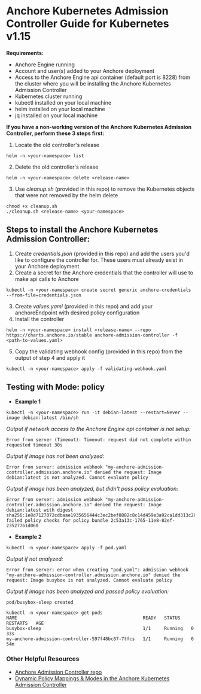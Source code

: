 # Anchore Kubernetes Admission Controller Guide for Kubernetes v1.15

**Requirements:**
- Anchore Engine running
- Account and user(s) added to your Anchore deployment
- Access to the Anchore Engine api container (default port is 8228) from the cluster where you will be installing the Anchore Kubernetes Admission Controller
- Kubernetes cluster running
- kubectl installed on your local machine
- helm installed on your local machine
- jq installed on your local machine

**If you have a non-working version of the Anchore Kubernetes Admission Controller, perform these 3 steps first:**
1. Locate the old controller's release
```
helm -n <your-namespace> list
```
2. Delete the old controller's release
```
helm -n <your-namespace> delete <release-name>
```
3. Use _cleanup.sh_ (provided in this repo) to remove the Kubernetes objects that were not removed by the helm delete
```
chmod +x cleanup.sh
./cleanup.sh <release-name> <your-namespace>
```

## Steps to install the Anchore Kubernetes Admission Controller:
1. Create _credentials.json_ (provided in this repo) and add the users you'd like to configure the controller for. These users must already exist in your Anchore deployment
2. Create a secret for the Anchore credentials that the controller will use to make api calls to Anchore
```
kubectl -n <your-namespace> create secret generic anchore-credentials --from-file=credentials.json
```
3. Create _values.yaml_ (provided in this repo) and add your anchoreEndpoint with desired policy configuration
4. Install the controller
```
helm -n <your-namespace> install <release-name> --repo https://charts.anchore.io/stable anchore-admission-controller -f <path-to-values.yaml>
```
5. Copy the validating webhook config (provided in this repo) from the output of step 4 and apply it
```
kubectl -n <your-namespace> apply -f validating-webhook.yaml
```

## Testing with Mode: policy
- **Example 1**
```
kubectl -n <your-namespace> run -it debian-latest --restart=Never --image debian:latest /bin/sh
```
_Output if network access to the Anchore Engine api container is not setup:_
```
Error from server (Timeout): Timeout: request did not complete within requested timeout 30s
```
_Output if image has not been analyzed:_
``` 
Error from server: admission webhook "my-anchore-admission-controller.admission.anchore.io" denied the request: Image debian:latest is not analyzed. Cannot evaluate policy
```
_Output if image has been analyzed, but didn't pass policy evaluation:_
``` 
Error from server: admission webhook "my-anchore-admission-controller.admission.anchore.io" denied the request: Image debian:latest with digest sha256:1e8d7127072cdbaae1935656444c3ec2bef8882c8c14d459e3a92ca1dd313c28 failed policy checks for policy bundle 2c53a13c-1765-11e8-82ef-23527761d060
```
- **Example 2**
```
kubectl -n <your-namespace> apply -f pod.yaml 
```
_Output if not analyzed:_
``` 
Error from server: error when creating "pod.yaml": admission webhook "my-anchore-admission-controller.admission.anchore.io" denied the request: Image busybox is not analyzed. Cannot evaluate policy
```
_Output if image has been analyzed and passed policy evaluation:_
``` 
pod/busybox-sleep created
```
```
kubectl -n <your-namespace> get pods
NAME                                               READY   STATUS    RESTARTS   AGE
busybox-sleep                                      1/1     Running   0          33s
my-anchore-admission-controller-597f48bc87-7tfcs   1/1     Running   0          54m
```

### Other Helpful Resources
- [Anchore Admission Controller repo](https://github.com/anchore/anchore-charts/tree/master/stable/anchore-admission-controller)
- [Dynamic Policy Mappings & Modes in the Anchore Kubernetes Admission Controller](https://anchore.com/blog/dynamic-policy-mappings-and-modes-in-the-anchore-kubernetes-admission-controller/)